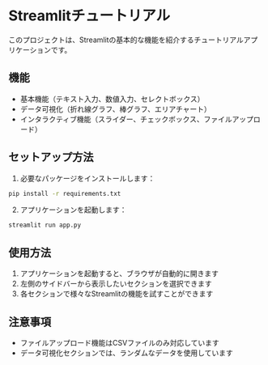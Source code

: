 # Streamlitチュートリアル

このプロジェクトは、Streamlitの基本的な機能を紹介するチュートリアルアプリケーションです。

## 機能

- 基本機能（テキスト入力、数値入力、セレクトボックス）
- データ可視化（折れ線グラフ、棒グラフ、エリアチャート）
- インタラクティブ機能（スライダー、チェックボックス、ファイルアップロード）

## セットアップ方法

1. 必要なパッケージをインストールします：
```bash
pip install -r requirements.txt
```

2. アプリケーションを起動します：
```bash
streamlit run app.py
```

## 使用方法

1. アプリケーションを起動すると、ブラウザが自動的に開きます
2. 左側のサイドバーから表示したいセクションを選択できます
3. 各セクションで様々なStreamlitの機能を試すことができます

## 注意事項

- ファイルアップロード機能はCSVファイルのみ対応しています
- データ可視化セクションでは、ランダムなデータを使用しています 